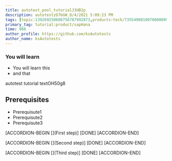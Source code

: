```yaml
---
title: autotest_pool_tutorialJ3UB2p
description: autotestzD7bGW_8/4/2021 5:09:23 PM
tags: [topic:139269250608756787992873,products:tech/73554900100700000996,tutorial:experience/advanced]
primary_tag: tutorial:product/sapHana
time: 966
author_profile: https://github.com/ksAutotests
author_name: ksAutotests
---
```

### You will learn
- You will learn this
- and that

autotest tutorial textOH50g8

## Prerequisites
- Prerequisute1
- Prerequisute2
- Prerequisute3

[ACCORDION-BEGIN [](First step)]
[DONE]
[ACCORDION-END]

[ACCORDION-BEGIN [](Second step)]
[DONE]
[ACCORDION-END]

[ACCORDION-BEGIN [](Third step)]
[DONE]
[ACCORDION-END]

